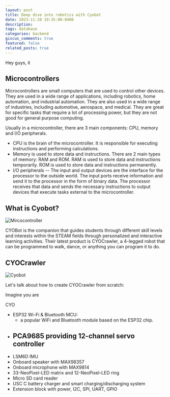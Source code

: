 ```yaml
---
layout: post
title: Deep dive into robotics with Cyobot
date: 2023-11-28 19:35:00-0400
description: 
tags: database
categories: backend
giscus_comments: true
featured: false
related_posts: true
---
```


Hey guys, it 

## Microcontrollers
Microcontrollers are small computers that are used to control other devices. They are used in a wide range of applications, including robotics, home automation, and industrial automation. They are also used in a wide range of industries, including automotive, aerospace, and medical. They are great for specific tasks that require a lot of processing power, but they are not good for general purpose computing.

Usually in a microcontroller, there are 3 main components: CPU, memory and I/O peripherals. 

- CPU is the brain of the microcontroller. It is responsible for executing instructions and performing calculations.
- Memory is used to store data and instructions. There are 2 main types of memory: RAM and ROM. RAM is used to store data and instructions temporarily. ROM is used to store data and instructions permanently.
- I/O peripherals -- The input and output devices are the interface for the processor to the outside world. The input ports receive information and send it to the processor in the form of binary data. The processor receives that data and sends the necessary instructions to output devices that execute tasks external to the microcontroller.


## What is Cyobot?
![Mircocontroller](https://images.ctfassets.net/2lpsze4g694w/4jQGyUQTjMglSA7GjGvGPa/10949b5cd522330327e7d9917589c1f9/PICO_BOARD_TOP_WHITE.jpg?w=800)

CYOBot is the companion that guides students through different skill levels and interests within the STEAM fields through personalized and interactive learning activities. Their latest product is CYOCrawler, a 4-legged robot that can be programmed to walk, dance, or anything you can program it to do.

## CYOCrawler
![Cyobot](../assets/img/cyobot/cyocrawler.png)

Let's talk about how to create CYOCrawler from scratch: 

Imagine you are





CYO

- ESP32 Wi-Fi & Bluetooth MCU: 
    - a popular WiFi and Bluetooth module based on the ESP32 chip.
- PCA9685 providing 12-channel servo controller
    - 
- LSM6D IMU
- Onboard speaker with MAX98357
- Onboard microphone with MAX9814
- 33-NeoPixel-LED matrix and 12-NeoPixel-LED ring
- Micro SD card reader
- USC C battery charger and smart charging/discharging system
- Extension block with power, I2C, SPI, UART, GPIO